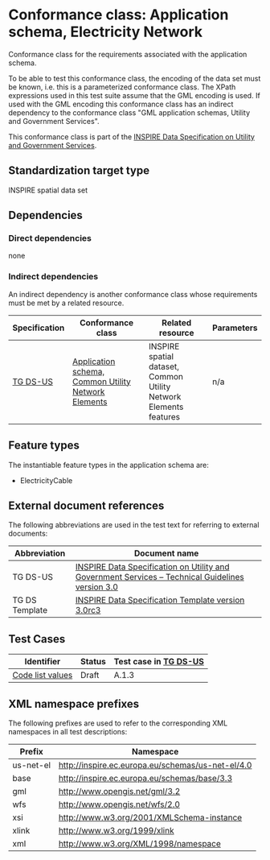 # Conformance class: Application schema, Electricity Network

Conformance class for the requirements associated with the application schema. 

To be able to test this conformance class, the encoding of the data set must be known, i.e. this is a parameterized conformance class. The XPath expressions used in this test suite assume that the GML encoding is used. If used with the GML encoding this conformance class has an indirect dependency to the conformance class "GML application schemas, Utility and Government Services".

This conformance class is part of the [INSPIRE Data Specification on Utility and Government Services](../README.md).

## Standardization target type

INSPIRE spatial data set

## Dependencies

### Direct dependencies

none

### Indirect dependencies

An indirect dependency is another conformance class whose requirements must be met by a related resource.

| Specification | Conformance class | Related resource | Parameters |
| ------------- | ----------------- | ---------------- | ---------- |
| [TG DS-US](./README.md#ref_TG_DS_US) | [Application schema, Common Utility Network Elements](../us-net-as/README.md) | INSPIRE spatial dataset, Common Utility Network Elements features | n/a |
 
## Feature types <a name="feature-types"></a>

The instantiable feature types in the application schema are:

* ElectricityCable


## External document references

The following abbreviations are used in the test text for referring to external documents:

Abbreviation                     | Document name
-------------------------------- | --------------------------------------------------
TG DS-US <a name="ref_TG_DS_US"></a>   | [INSPIRE Data Specification on Utility and Government Services – Technical Guidelines version 3.0](http://inspire.ec.europa.eu/documents/Data_Specifications/INSPIRE_DataSpecification_US_v3.0.pdf)
TG DS Template <a name="ref_TG_DS_tmpl"></a>   | [INSPIRE Data Specification Template version 3.0rc3](http://inspire.jrc.ec.europa.eu/documents/Data_Specifications/INSPIRE_DataSpecification_Template_v3.0rc3.pdf)

## Test Cases

| Identifier                                                        | Status   | Test case in [TG DS-US](#ref_TG_DS_US)  |
| ----------------------------------------------------------------- | -------- | ------------ |
| [Code list values](./code-list-values.md)  | Draft  | A.1.3  |


## XML namespace prefixes <a name="namespaces"></a>

The following prefixes are used to refer to the corresponding XML namespaces in all test descriptions:

Prefix         | Namespace
-------------- | -------------------------------------------------
us-net-el 	   | http://inspire.ec.europa.eu/schemas/us-net-el/4.0
base           | http://inspire.ec.europa.eu/schemas/base/3.3
gml            | http://www.opengis.net/gml/3.2
wfs            | http://www.opengis.net/wfs/2.0
xsi            | http://www.w3.org/2001/XMLSchema-instance
xlink          | http://www.w3.org/1999/xlink
xml            | http://www.w3.org/XML/1998/namespace
